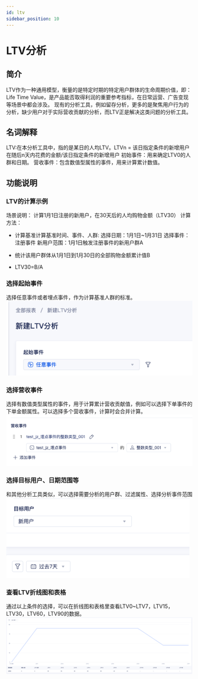 ```yaml
---
id: ltv
sidebar_position: 10
---
```


# LTV分析

## 简介[](#jian-jie)
LTV作为一种通用模型，衡量的是特定时期的特定用户群体的生命周期价值，即：Life Time Value，是产品能否取得利润的重要参考指标，在日常运营、广告变现等场景中都会涉及。
现有的分析工具，例如留存分析，更多的是聚焦用户行为的分析，缺少用户对于实际营收贡献的分析，而LTV正是解决这类问题的分析工具。
## 名词解释[](#ming-ci-jie-shi)
LTV:在本分析工具中，指的是某日的人均LTV。LTVn = 该日指定条件的新增用户在随后n天内花费的金额/该日指定条件的新增用户
初始事件：用来确定LTV0的人群和日期。
营收事件：包含数值型属性的事件，用来计算累计数值。

## 功能说明[](#gong-neng-shuo-ming)

### LTV的计算示例
场景说明：
计算1月1日注册的新用户，在30天后的人均购物金额（LTV30）
计算方法：
* 计算基准计算基准时间、事件、人群:
选择日期：1月1日~1月31日
选择事件：注册事件
新用户范围：1月1日触发注册事件的新用户群A

* 统计该用户群体从1月1日到1月30日的全部购物金额累计值B
* LTV30=B/A
### 选择起始事件
选择任意事件或者埋点事件，作为计算基准人群的标准。
![图 7](/img/464e376551cf8bfba9ce2a8d46bc9ad1e77d3f1ddd822780969c88ca643b06fd.png)  

### 选择营收事件
选择有数值类型属性的事件，用于计算累计营收贡献值，例如可以选择下单事件的下单金额属性。可以选择多个营收事件，计算时会合并计算。
![图 8](/img/4a9c46948c1885eed4b8532c58acb4fc8c946d6eef2a1cb0a200242de5178c4e.png)  

### 选择目标用户、日期范围等
和其他分析工具类似，可以选择需要分析的用户群、过滤属性、选择分析事件范围
![图 9](/img/0fa0e1a3fb0e7385393c00499f93426f95c98210b5d6e670ba31730dc37191bc.png)  

### 查看LTV折线图和表格
通过以上条件的选择，可以在折线图和表格里查看LTV0~LTV7，LTV15，LTV30，LTV60，LTV90的数据。
![图 1](/img/51c6143c656c7008ae29ab286541ef5a385e476cb8346d33a0b58bf2567d43d7.png)  
